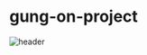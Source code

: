 # gung-on-project
![header](https://capsule-render.vercel.app/api?type=rounded&color=gradient&text=%20궁온%20서비스%20&height=300&fontSize=100&textBg=true)
